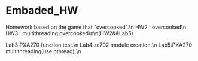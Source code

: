 # Embaded_HW


Homework based on the game that "overcooked".\n
HW2 : overcooked\n
HW3 : multithreading overcooked\n\n(HW2&&Lab5)

Lab3:PXA270 function test.\n
Lab4:zc702 module creation.\n
Lab5:PXA270 multithreading(use pthread).\n
